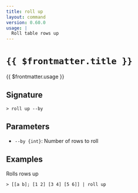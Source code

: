 ```yaml
---
title: roll up
layout: command
version: 0.60.0
usage: |
  Roll table rows up
---
```


# `{{ $frontmatter.title }}`

<div style='white-space: pre-wrap;'>{{ $frontmatter.usage }}</div>

## Signature

`> roll up --by`

## Parameters

- `--by {int}`: Number of rows to roll

## Examples

Rolls rows up

```shell
> [[a b]; [1 2] [3 4] [5 6]] | roll up
```
